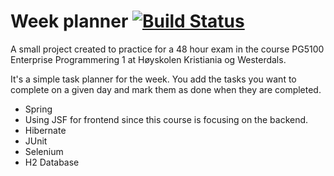 # Week planner [![Build Status](https://travis-ci.org/hamesp16/week-planner.svg?branch=master)](https://travis-ci.org/hamesp16/week-planner)

A small project created to practice for a 48 hour exam in the course PG5100 Enterprise Programmering 1 at Høyskolen Kristiania og Westerdals. 

It's a simple task planner for the week. You add the tasks you want to complete on a given day and mark them as done when they are completed.

- Spring
- Using JSF for frontend since this course is focusing on the backend.
- Hibernate
- JUnit
- Selenium
- H2 Database



